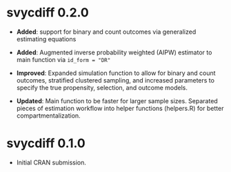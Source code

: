 # svycdiff 0.2.0

* **Added**: support for binary and count outcomes via generalized estimating equations

* **Added**: Augmented inverse probability weighted (AIPW) estimator to main function via `id_form = "DR"`

* **Improved**: Expanded simulation function to allow for binary and count outcomes, stratified clustered sampling, and increased parameters to specify the true propensity, selection, and outcome models.

* **Updated**: Main function to be faster for larger sample sizes. Separated pieces of estimation workflow into helper functions (helpers.R) for better compartmentalization.

# svycdiff 0.1.0

* Initial CRAN submission.
